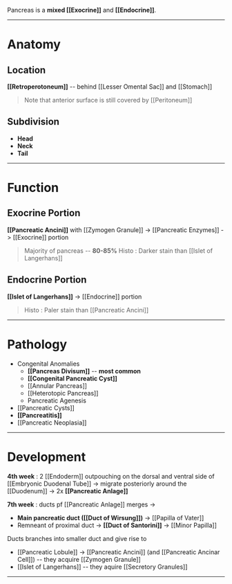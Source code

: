 Pancreas is a **mixed [[Exocrine]]** and **[[Endocrine]]**.

---

# Anatomy
## Location
**[[Retroperotoneum]]** -- behind [[Lesser Omental Sac]] and [[Stomach]]
> Note that anterior surface is still covered by [[Peritoneum]]

## Subdivision
- **Head**
- **Neck**
- **Tail**

---

# Function
## Exocrine Portion
**[[Pancreatic Ancini]]** with [[Zymogen Granule]] -> [[Pancreatic Enzymes]] -> [[Exocrine]] portion
> Majority of pancreas -- **80-85%**
> Histo : Darker stain than [[Islet of Langerhans]]

## Endocrine Portion
**[[Islet of Langerhans]]** -> [[Endocrine]] portion
> Histo : Paler stain than [[Pancreatic Ancini]]

---

# Pathology
- Congenital Anomalies
	- **[[Pancreas Divisum]]** -- **most common**
	- **[[Congenital Pancreatic Cyst]]**
	- [[Annular Pancreas]]
	- [[Heterotopic Pancreas]]
	- Pancreatic Agenesis
- [[Pancreatic Cysts]]
- **[[Pancreatitis]]**
- [[Pancreatic Neoplasia]]

---

# Development
**4th week** : 2 [[Endoderm]] outpouching on the dorsal and ventral side of [[Embryonic Duodenal Tube]] -> migrate posteriorly around the [[Duodenum]] -> 2x **[[Pancreatic Anlage]]**

**7th week** : ducts pf [[Pancreatic Anlage]] merges ->
- **Main pancreatic duct ([[Duct of Wirsung]])** -> [[Papilla of Vater]] 
- Remneant of proximal duct -> **[[Duct of Santorini]]** -> [[Minor Papilla]]

Ducts branches into smaller duct and give rise to 
- [[Pancreatic Lobule]] -> [[Pancreatic Ancini]] (and [[Pancreatic Ancinar Cell]]) -- they acquire [[Zymogen Granule]]
- [[Islet of Langerhans]] -- they aquire [[Secretory Granules]]

---
